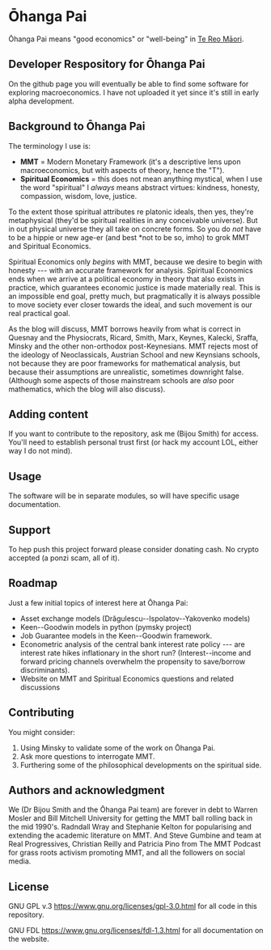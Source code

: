 # Ōhanga Pai

Ōhanga Pai means "good economics" or "well-being" in [Te Reo Māori](https://maoridictionary.co.nz/search?idiom=&phrase=&proverb=&loan=&histLoanWords=&keywords=ohanga).

## Developer Respository for Ōhanga Pai

On the github page you will eventually be able to find some software for exploring macroeconomics. 
I have not uploaded it yet since it's still in early alpha development.

## Background to Ōhanga Pai

The terminology I use is:

* **MMT** = Modern Monetary Framework (it's a descriptive lens upon macroeconomics, but with aspects of theory, hence the "T").
* **Spiritual Economics** = this does not mean anything mystical, when I use the word "spiritual" I *always* means abstract virtues: kindness, honesty, compassion, wisdom, love, justice. 

To the extent those spiritual attributes re platonic ideals, then yes, they're metaphysical (they'd be spiritual realities in any conceivable universe). 
But in out physical universe they all take on concrete forms. 
So you do *not* have to be a hippie or new age-er (and best *not  to be so, imho) to grok MMT and Spiritual Economics.

Spiritual Economics only *begins* with MMT, because we desire to begin with honesty --- with an accurate framework for analysis. 
Spiritual Economics ends when we arrive at a political economy in theory that also exists in practice, which guarantees economic justice is made materially real. 
This is an impossible end goal, pretty much, but pragmatically it is always possible to move society ever closer towards the ideal, and such movement is our real practical goal.

As the blog will discuss, MMT borrows heavily from what is correct in Quesnay and the Physiocrats, Ricard, Smith, Marx, Keynes, Kalecki, Sraffa, Minsky and the other non-orthodox post-Keynesians. 
MMT rejects most of the ideology of Neoclassicals, Austrian School and new Keynsians schools, not because they are poor frameworks for mathematical analysis, but because their assumptions are unrealistic, sometimes downright false. 
(Although some aspects of those mainstream schools are *also* poor mathematics, which the blog will also discuss).

## Adding content

If you want to contribute to the repository, ask me (Bijou Smith) for access. 
You'll need to establish personal trust first (or hack my account LOL, either way I do not mind).

## Usage

The software will be in separate modules, so will have specific usage documentation.

## Support

To hep push this project forward please consider donating cash. No crypto accepted (a ponzi scam, all of it).

## Roadmap

Just a few initial topics of interest here at Ōhanga Pai:

* Asset exchange models (Drăgulescu--Ispolatov--Yakovenko models) 
* Keen--Goodwin models in python (pymsky project)
* Job Guarantee models in the Keen--Goodwin framework.
* Econometric analysis of the central bank interest rate policy --- are interest rate hikes inflationary in the short run? (Interest--income and forward pricing channels overwhelm the propensity to save/borrow discriminants). 
* Website on MMT and Spiritual Economics questions and related discussions


## Contributing

You might consider:

1. Using Minsky to validate some of the work on Ōhanga Pai.
2. Ask more questions to interrogate MMT.
3. Furthering some of the philosophical developments on the spiritual side.

## Authors and acknowledgment
We (Dr Bijou Smith and the Ōhanga Pai team) are forever in debt to Warren Mosler and Bill Mitchell University for getting the MMT ball rolling back in the mid 1990's. 
Radndall Wray and Stephanie Kelton for popularising and extending the academic literature on MMT. And Steve Gumbine and team at Real Progressives, Christian Reilly and Patricia Pino from The MMT Podcast for grass roots activism promoting MMT, and all the followers on social media.

## License
GNU GPL v.3 <https://www.gnu.org/licenses/gpl-3.0.html> for all code in this repository.  

GNU FDL <https://www.gnu.org/licenses/fdl-1.3.html> for all documentation on the website.
